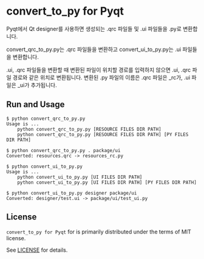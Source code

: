 # convert_to_py for Pyqt

Pyqt에서 Qt designer를 사용하면 생성되는 .qrc 파일들 및 .ui 파일들을 .py로 변환합니다.

convert_qrc_to_py.py는 .qrc 파일들을 변환하고 convert_ui_to_py.py는 .ui 파일들을 변환합니다.

.ui, .qrc 파일들을 변환할 때 변환된 파일이 위치할 경로를 입력하지 않으면 .ui, .qrc 파일 경로와 같은 위치로 변환됩니다. 변환된 .py 파일의 이름은 .qrc 파일은 \_rc가, .ui 파일은 \_ui가 추가됩니다.

## Run and Usage

```
$ python convert_qrc_to_py.py
Usage is ...
    python convert_qrc_to_py.py [RESOURCE FILES DIR PATH]
    python convert_qrc_to_py.py [RESOURCE FILES DIR PATH] [PY FILES DIR PATH]

$ python convert_qrc_to_py.py . package/ui
Converted: resources.qrc -> resources_rc.py

$ python convert_ui_to_py.py
Usage is ...
    python convert_ui_to_py.py [UI FILES DIR PATH]
    python convert_ui_to_py.py [UI FILES DIR PATH] [PY FILES DIR PATH]

$ python convert_ui_to_py.py designer package/ui
Converted: designer/test.ui -> package/ui/test_ui.py
```

## License

`convert_to_py for Pyqt` for is primarily distributed under the terms of MIT license.

See [LICENSE](./LICENSE) for details.